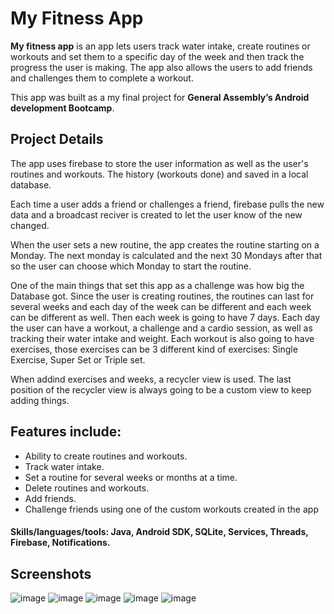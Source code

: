 # My Fitness App

**My fitness app** is an app lets users track water intake, create routines or workouts and set them to a specific day of the week and then track the progress the user is making. The app also allows the users to add friends and challenges them to complete a workout.


This app was built as a my final project for **General Assembly’s Android development Bootcamp**.

## Project Details

The app uses firebase to store the user information as well as the user's routines and workouts. The history (workouts done) and saved in a local database.

Each time a user adds a friend or challenges a friend, firebase pulls the new data and a broadcast reciver is created to let the user know of the new changed.

When the user sets a new routine, the app creates the routine starting on a Monday. The next monday is calculated and the next 30 Mondays after that so the user can choose which Monday to start the routine.

One of the main things that set this app as a challenge was how big the Database got. Since the user is creating routines, the routines can last for several weeks and each day of the week can be different and each week can be different as well. Then each week is going to have 7 days. Each day the user can have a workout, a challenge and a cardio session, as well as tracking their water intake and weight. Each workout is also going to have exercises, those exercises can be 3 different kind of exercises: Single Exercise, Super Set or Triple set.

When addind exercises and weeks, a recycler view is used. The last position of the recycler view is always going to be a custom view to keep adding things.


## Features include:

- Ability to create routines and workouts.
- Track water intake.
- Set a routine for several weeks or months at a time.
- Delete routines and workouts.
- Add friends.
- Challenge friends using one of the custom workouts created in the app




#### Skills/languages/tools: Java, Android SDK, SQLite, Services, Threads, Firebase, Notifications.

## Screenshots

![image](/screenshots/1.png)
![image](/screenshots/2.png)
![image](/screenshots/3.png)
![image](/screenshots/4.png)
![image](/screenshots/5.png)




